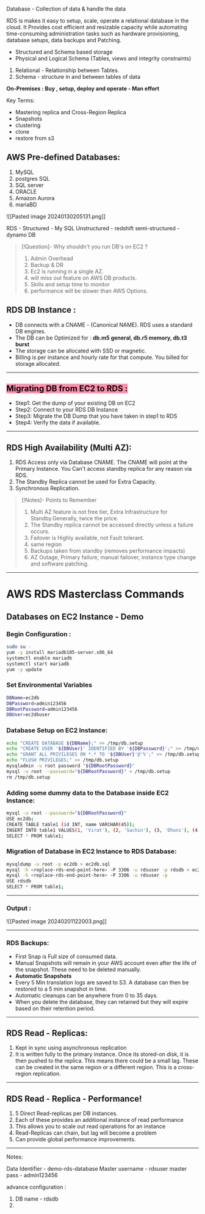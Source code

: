 
Database - Collection of data & handle the data

RDS is makes it easy to setup, scale, operate a relational database in the cloud. It Provides cost efficient and resizable capacity while automating time-consuming administration tasks such as hardware provisioning, database setups, data backups and Patching.

- Structured and Schema based storage
- Physical and Logical Schema (Tables, views and integrity constraints)

1. Relational - Relationship between Tables.
2. Schema - structure in and between tables of data

**On-Premises : Buy , setup, deploy and operate - Man effort**

Key Terms:

- Mastering replica and Cross-Region Replica
- Snapshots
- clustering
- clone
- restore from s3

## AWS Pre-defined Databases:

1. MySQL
2. postgres SQL
3. SQL server
4. ORACLE
5. Amazon Aurora
6. mariaBD

![[Pasted image 20240130205131.png]]

RDS - Structured - My SQL
Unstructured - redshift
semi-structured - dynamo DB

>[!Question]- Why shouldn't you run DB's on EC2 ?
>1. Admin Overhead
>2. Backup  & DR
>3. Ec2 is running in a single AZ.
>4. will miss out feature on AWS DB products.
>5. Skills and setup time to monitor
>6. performance will be slower than AWS Options.

## RDS DB Instance :

- DB connects with a CNAME - (Canonical NAME). RDS uses a standard DB engines.
- The DB can be Optimized for :  **db.m5 general, db.r5 memory, db.t3 burst**
- The storage can be allocated with SSD or magnetic.
- Billing is per instance and hourly rate for that compute. You billed for storage allocated.

---
## <mark style="background: #FF5582A6;">Migrating DB from EC2 to RDS :</mark>

- Step1: Get the dump of your existing DB on EC2
- Step2: Connect to your RDS DB Instance
- Step3: Migrate the DB Dump that you have taken in step1 to RDS
- Step4: Verify the data if available.

---
## RDS High Availability (Multi AZ):

1. RDS Access only via Database CNAME. The CNAME will point at the Primary Instance. You Can't access standby replica for any reason via RDS.
2. The Standby Replica cannot be used for Extra Capacity.
3. Synchronous Replication.

>[!Notes]- Points to Remember
>
>1. Multi AZ feature is not free tier, Extra Infrastructure for Standby.Generally, twice the price.
>2. The Standby replica cannot be accessed directly unless a failure occurs.
>3. Failover is Highly available, not Fault tolerant.
>4. same region
>5. Backups taken from standby (removes performance impacts)
>6. AZ Outage, Primary failure, manual failover, instance type change and software patching.

----
# AWS RDS Masterclass Commands

## Databases on EC2 Instance - Demo
### Begin Configuration :
```bash
sudo su -
yum -y install mariadb105-server.x86_64
systemctl enable mariadb
systemctl start mariadb
yum -y update
```
### Set Environmental Variables
```bash
DBName=ec2db
DBPassword=admin123456
DBRootPassword=admin123456
DBUser=ec2dbuser
```
### Database Setup on EC2 Instance:
```bash
echo "CREATE DATABASE ${DBName};" >> /tmp/db.setup
echo "CREATE USER '${DBUser}' IDENTIFIED BY '${DBPassword}';" >> /tmp/db.setup
echo "GRANT ALL PRIVILEGES ON *.* TO '${DBUser}'@'%';" >> /tmp/db.setup
echo "FLUSH PRIVILEGES;" >> /tmp/db.setup
mysqladmin -u root password "${DBRootPassword}"
mysql -u root --password="${DBRootPassword}" < /tmp/db.setup
rm /tmp/db.setup
```
### Adding some dummy data to the Database inside EC2 Instance:
```bash
mysql -u root --password="${DBRootPassword}"
USE ec2db;
CREATE TABLE table1 (id INT, name VARCHAR(45));
INSERT INTO table1 VALUES(1, 'Virat'), (2, 'Sachin'), (3, 'Dhoni'), (4, 'ABD');
SELECT * FROM table1;
```
### Migration of Database in EC2 Instance to RDS Database:
```bash
mysqldump -u root -p ec2db > ec2db.sql
mysql -h <replace-rds-end-point-here> -P 3306 -u rdsuser -p rdsdb < ec2db.sql
mysql -h <replace-rds-end-point-here> -P 3306 -u rdsuser -p
USE rdsdb
SELECT * FROM table1;
```

---
### Output :

![[Pasted image 20240201122003.png]]

---
### RDS Backups:

- First Snap is Full size of consumed data.
- Manual Snapshots will remain in your AWS account even after the life of the snapshot. These need to be deleted manually.
- **Automatic Snapshots**
- Every 5 Min translation logs are saved to S3. A database can then be restored to a 5 min snapshot in time.
- Automatic cleanups can be anywhere from 0 to 35 days.
- When you delete the database, they can retained but they will expire based on their retention period.

---
## RDS Read - Replicas:

1. Kept in sync using asynchronous replication
2. It is written fully to the primary instance. Once its stored-on disk, it is then pushed to the replica. This means there could be a small lag. These can be created in the same region or a different region. This is a cross-region replication.

---
## RDS Read - Replica - Performance! 

1. 5 Direct Read-replicas per DB instances.
2. Each of these provides an additional instance of read performance
3. This allows  you to scale out read operations for an instance
4. Read-Replicas can chain, but lag will become a problem
5. Can provide global performance improvements.

---

Notes:

Data Identifier - demo-rds-database
Master username - rdsuser
master pass - admin123456

advance configuration :

1. DB name - rdsdb
2. 
